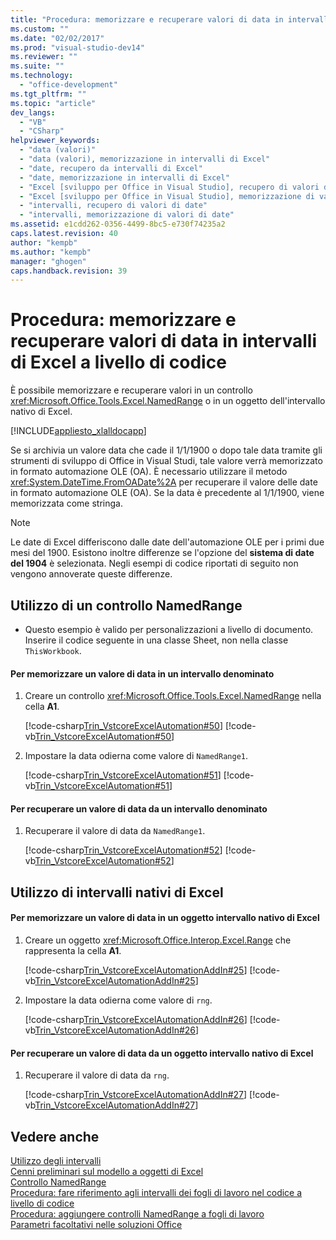 ```yaml
---
title: "Procedura: memorizzare e recuperare valori di data in intervalli di Excel a livello di codice | Microsoft Docs"
ms.custom: ""
ms.date: "02/02/2017"
ms.prod: "visual-studio-dev14"
ms.reviewer: ""
ms.suite: ""
ms.technology: 
  - "office-development"
ms.tgt_pltfrm: ""
ms.topic: "article"
dev_langs: 
  - "VB"
  - "CSharp"
helpviewer_keywords: 
  - "data (valori)"
  - "data (valori), memorizzazione in intervalli di Excel"
  - "date, recupero da intervalli di Excel"
  - "date, memorizzazione in intervalli di Excel"
  - "Excel [sviluppo per Office in Visual Studio], recupero di valori di date da intervalli"
  - "Excel [sviluppo per Office in Visual Studio], memorizzazione di valori di date in intervalli"
  - "intervalli, recupero di valori di date"
  - "intervalli, memorizzazione di valori di date"
ms.assetid: e1cdd262-0356-4499-8bc5-e730f74235a2
caps.latest.revision: 40
author: "kempb"
ms.author: "kempb"
manager: "ghogen"
caps.handback.revision: 39
---
```

# Procedura: memorizzare e recuperare valori di data in intervalli di Excel a livello di codice
  È possibile memorizzare e recuperare valori in un controllo <xref:Microsoft.Office.Tools.Excel.NamedRange> o in un oggetto dell'intervallo nativo di Excel.  
  
 [!INCLUDE[appliesto_xlalldocapp](../vsto/includes/appliesto-xlalldocapp-md.md)]  
  
 Se si archivia un valore data che cade il 1\/1\/1900 o dopo tale data tramite gli strumenti di sviluppo di Office in Visual Studi, tale valore verrà memorizzato in formato automazione OLE \(OA\).  È necessario utilizzare il metodo <xref:System.DateTime.FromOADate%2A> per recuperare il valore delle date in formato automazione OLE \(OA\).  Se la data è precedente al 1\/1\/1900, viene memorizzata come stringa.  
  
> [!NOTE]  
>  Le date di Excel differiscono dalle date dell'automazione OLE per i primi due mesi del 1900.  Esistono inoltre differenze se l'opzione del **sistema di date del 1904** è selezionata.  Negli esempi di codice riportati di seguito non vengono annoverate queste differenze.  
  
## Utilizzo di un controllo NamedRange  
  
-   Questo esempio è valido per personalizzazioni a livello di documento.  Inserire il codice seguente in una classe Sheet, non nella classe `ThisWorkbook`.  
  
#### Per memorizzare un valore di data in un intervallo denominato  
  
1.  Creare un controllo <xref:Microsoft.Office.Tools.Excel.NamedRange> nella cella **A1**.  
  
     [!code-csharp[Trin_VstcoreExcelAutomation#50](../snippets/csharp/VS_Snippets_OfficeSP/Trin_VstcoreExcelAutomation/CS/Sheet1.cs#50)]
     [!code-vb[Trin_VstcoreExcelAutomation#50](../snippets/visualbasic/VS_Snippets_OfficeSP/Trin_VstcoreExcelAutomation/VB/Sheet1.vb#50)]  
  
2.  Impostare la data odierna come valore di `NamedRange1`.  
  
     [!code-csharp[Trin_VstcoreExcelAutomation#51](../snippets/csharp/VS_Snippets_OfficeSP/Trin_VstcoreExcelAutomation/CS/Sheet1.cs#51)]
     [!code-vb[Trin_VstcoreExcelAutomation#51](../snippets/visualbasic/VS_Snippets_OfficeSP/Trin_VstcoreExcelAutomation/VB/Sheet1.vb#51)]  
  
#### Per recuperare un valore di data da un intervallo denominato  
  
1.  Recuperare il valore di data da `NamedRange1`.  
  
     [!code-csharp[Trin_VstcoreExcelAutomation#52](../snippets/csharp/VS_Snippets_OfficeSP/Trin_VstcoreExcelAutomation/CS/Sheet1.cs#52)]
     [!code-vb[Trin_VstcoreExcelAutomation#52](../snippets/visualbasic/VS_Snippets_OfficeSP/Trin_VstcoreExcelAutomation/VB/Sheet1.vb#52)]  
  
## Utilizzo di intervalli nativi di Excel  
  
#### Per memorizzare un valore di data in un oggetto intervallo nativo di Excel  
  
1.  Creare un oggetto <xref:Microsoft.Office.Interop.Excel.Range> che rappresenta la cella **A1**.  
  
     [!code-csharp[Trin_VstcoreExcelAutomationAddIn#25](../snippets/csharp/VS_Snippets_OfficeSP/Trin_VstcoreExcelAutomationAddIn/CS/ThisAddIn.cs#25)]
     [!code-vb[Trin_VstcoreExcelAutomationAddIn#25](../snippets/visualbasic/VS_Snippets_OfficeSP/Trin_VstcoreExcelAutomationAddIn/VB/ThisAddIn.vb#25)]  
  
2.  Impostare la data odierna come valore di `rng`.  
  
     [!code-csharp[Trin_VstcoreExcelAutomationAddIn#26](../snippets/csharp/VS_Snippets_OfficeSP/Trin_VstcoreExcelAutomationAddIn/CS/ThisAddIn.cs#26)]
     [!code-vb[Trin_VstcoreExcelAutomationAddIn#26](../snippets/visualbasic/VS_Snippets_OfficeSP/Trin_VstcoreExcelAutomationAddIn/VB/ThisAddIn.vb#26)]  
  
#### Per recuperare un valore di data da un oggetto intervallo nativo di Excel  
  
1.  Recuperare il valore di data da `rng`.  
  
     [!code-csharp[Trin_VstcoreExcelAutomationAddIn#27](../snippets/csharp/VS_Snippets_OfficeSP/Trin_VstcoreExcelAutomationAddIn/CS/ThisAddIn.cs#27)]
     [!code-vb[Trin_VstcoreExcelAutomationAddIn#27](../snippets/visualbasic/VS_Snippets_OfficeSP/Trin_VstcoreExcelAutomationAddIn/VB/ThisAddIn.vb#27)]  
  
## Vedere anche  
 [Utilizzo degli intervalli](../vsto/working-with-ranges.md)   
 [Cenni preliminari sul modello a oggetti di Excel](../vsto/excel-object-model-overview.md)   
 [Controllo NamedRange](../vsto/namedrange-control.md)   
 [Procedura: fare riferimento agli intervalli dei fogli di lavoro nel codice a livello di codice](../vsto/how-to-programmatically-refer-to-worksheet-ranges-in-code.md)   
 [Procedura: aggiungere controlli NamedRange a fogli di lavoro](../vsto/how-to-add-namedrange-controls-to-worksheets.md)   
 [Parametri facoltativi nelle soluzioni Office](../vsto/optional-parameters-in-office-solutions.md)  
  
  